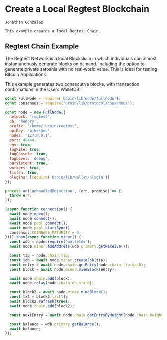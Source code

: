# Create a Local Regtest Blockchain

```post-author
Jonathan Gonzalez
```
```post-description
This example creates a local Regtest Chain.
```

## Regtest Chain Example
The Regtest Network is a local Blockchain in which individuals can almost
instantaneously generate blocks on demand. Including the option to  generate private satoshis
with no real-world value. This is ideal for testing Bitcoin Applications.

This example generates two consecutive blocks, with transaction confirmations
in the Users WalletDB:


```javascript
const FullNode = require('bcoin/lib/node/fullnode');
const consensus = require('bcoin/lib/protocol/consensus');

const node = new FullNode({
  network: 'regtest',
  db: 'memory',
  prefix: '/home/.bcoin/regtest',
  apiKey: 'bikeshed',
  nodes: '127.0.0.1',
  port: 48444,
  env: true,
  logFile: true,
  logConsole: true,
  logLevel: 'debug',
  persistent: true,
  workers: true,
  listen: true,
  plugins: [require('bcoin/lib/wallet/plugin')]
});

process.on('unhandledRejection', (err, promise) => {
  throw err;
});

(async function connection() {
  await node.open();
  await node.connect();
  await node.pool.connect();
  await node.pool.startSync();
  consensus.COINBASE_MATURITY = 0;
})().then(async function miner() {
  const wdb = node.require('walletdb');
  await node.miner.addAddress(wdb.primary.getReceive());

  const tip = node.chain.tip;
  const job = await node.miner.createJob(tip);
  const entry = await node.chain.getEntry(node.chain.tip.hash);
  const block = await node.miner.mineBlock(entry);

  await node.chain.add(block);
  await node.relay(node.chain.db.state);

  const block2 = await node.miner.mineBlock();
  const tx2 = block2.txs[1];
  await block2.refresh(true);
  await node.chain.add(block2);

  const nextEntry = await node.chain.getEntryByHeight(node.chain.height);

  const balance = wdb.primary.getBalance();
  await balance;
});


```


